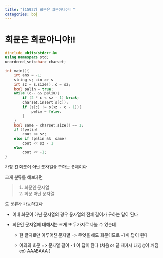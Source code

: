 ```yaml
---
title: "[15927] 회문은 회문아니야!!"
categories: boj
---
```


# 회문은 회문아니야!!

```c++
#include <bits/stdc++.h>
using namespace std;
unordered_set<char> charset;

int main(){
    int ans = -1;
    string s; cin >> s;
    int sz = s.size(), c = sz;
    bool palin = true;
    while (c-- && palin){
        if (2 * c < sz - 1) break;
        charset.insert(s[c]);
        if (s[c] != s[sz - c - 1]){
            palin = false;
        }
    }
    bool same = charset.size() == 1;
    if (!palin)
        cout << sz;
    else if (palin && !same)
        cout << sz - 1;
    else
        cout << -1;
}
```

가장 긴 회문이 아닌 문자열을 구하는 문제이다

크게 분류를 해보자면

> 1. 회문인 문자열
> 2. 회문 아닌 문자열

로 분류가 가능하겠다

- 이때 회문이 아닌 문자열의 경우 문자열의 전체 길이가 구하는 답이 된다

- 회문인 문자열에 대해서는 크게 또 두가지로 나눌 수 있는데

  - 한 글자로만 이루어진 문자열 => 무엇을 해도 회문이므로 -1 이 답이 된다

  - 이외의 회문 => 문자열 길이 - 1 이 답이 된다 (처음 or 끝 제거시 대칭성이 깨짐 ex) AAABAAA )
